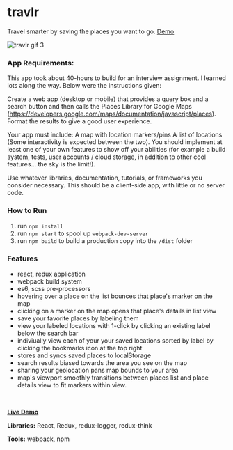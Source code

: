 # travlr
Travel smarter by saving the places you want to go. [Demo](https://justinchi.me/travlr)

![travlr gif 3](https://user-images.githubusercontent.com/1195698/29548165-a9e6146a-86b3-11e7-873b-d4a2d816f1f6.gif)

### App Requirements:

This app took about 40-hours to build for an interview assignment. I learned lots along the way. Below were the instructions given:
 
Create a web app (desktop or mobile) that provides a query box and a search button and then calls the Places Library for Google Maps (https://developers.google.com/maps/documentation/javascript/places). Format the results to give a good user experience. 
 
Your app must include:
A map with location markers/pins
A list of locations (Some interactivity is expected between the two).
You should implement at least one of your own features to show off your abilities (for example a build system, tests, user accounts / cloud storage, in addition to other cool features... the sky is the limit!).

Use whatever libraries, documentation, tutorials, or frameworks you consider necessary. This should be a client-side app, with little or no server code.

### How to Run
1. run `npm install`
2. run `npm start` to spool up `webpack-dev-server`
3. run `npm build` to build a production copy into the `/dist` folder

### Features
- react, redux application
- webpack build system
- es6, scss pre-processors
- hovering over a place on the list bounces that place's marker on the map
- clicking on a marker on the map opens that place's details in list view
- save your favorite places by labeling them
- view your labeled locations with 1-click by clicking an existing label below the search bar
- indiviually view each of your your saved locations sorted by label by clicking the bookmarks icon at the top right
- stores and syncs saved places to localStorage
- search results biased towards the area you see on the map
- sharing your geolocation pans map bounds to your area
- map's viewport smoothly transitions between places list and place details view to fit markers within view.

<br />

__[Live Demo](https://justinchi.me/travlr/)__

__Libraries:__ React, Redux, redux-logger, redux-think

__Tools:__ webpack, npm
